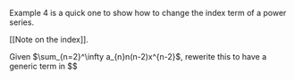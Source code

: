 Example 4 is a quick one to show how to change the index term of a power series.

[[Note on the index]].

Given $\sum_{n=2}^\infty a_{n}n(n-2)x^{n-2}$, rewerite this to have a generic term in $$